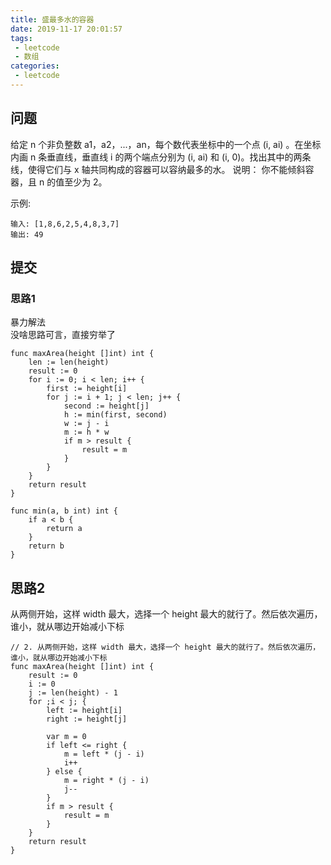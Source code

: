 ```yaml
---
title: 盛最多水的容器
date: 2019-11-17 20:01:57
tags:
 - leetcode
 - 数组
categories: 
 - leetcode
---
```


## 问题

给定 n 个非负整数 a1，a2，...，an，每个数代表坐标中的一个点 (i, ai) 。在坐标内画 n 条垂直线，垂直线 i 的两个端点分别为 (i, ai) 和 (i, 0)。找出其中的两条线，使得它们与 x 轴共同构成的容器可以容纳最多的水。
说明： 你不能倾斜容器，且 n 的值至少为 2。

示例:
```
输入: [1,8,6,2,5,4,8,3,7]
输出: 49
```

## 提交

### 思路1 
暴力解法  
没啥思路可言，直接穷举了

```golang
func maxArea(height []int) int {
	len := len(height)
	result := 0
	for i := 0; i < len; i++ {
		first := height[i]
		for j := i + 1; j < len; j++ {
			second := height[j]
			h := min(first, second)
			w := j - i
			m := h * w
			if m > result {
				result = m
			}
		}
	}
	return result
}

func min(a, b int) int {
	if a < b {
		return a
	}
	return b
}
```

## 思路2
从两侧开始，这样 width 最大，选择一个 height 最大的就行了。然后依次遍历，谁小，就从哪边开始减小下标

```golang
// 2. 从两侧开始，这样 width 最大，选择一个 height 最大的就行了。然后依次遍历，谁小，就从哪边开始减小下标
func maxArea(height []int) int {
	result := 0
	i := 0
	j := len(height) - 1
	for ;i < j; {
		left := height[i]
		right := height[j]

		var m = 0
		if left <= right {
			m = left * (j - i)
			i++
		} else {
			m = right * (j - i)
			j--
		}
		if m > result {
			result = m
		}
	}
	return result
}
```
